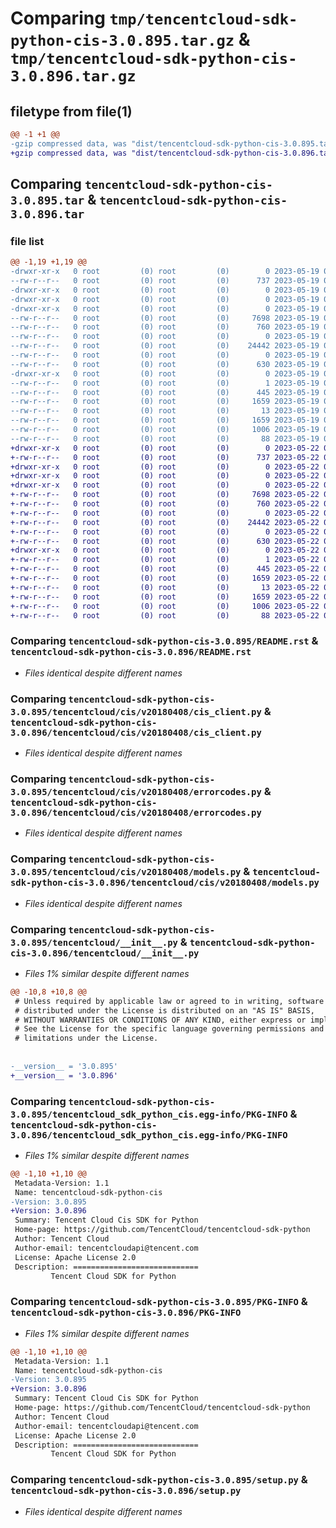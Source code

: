 # Comparing `tmp/tencentcloud-sdk-python-cis-3.0.895.tar.gz` & `tmp/tencentcloud-sdk-python-cis-3.0.896.tar.gz`

## filetype from file(1)

```diff
@@ -1 +1 @@
-gzip compressed data, was "dist/tencentcloud-sdk-python-cis-3.0.895.tar", last modified: Fri May 19 02:46:22 2023, max compression
+gzip compressed data, was "dist/tencentcloud-sdk-python-cis-3.0.896.tar", last modified: Mon May 22 00:18:27 2023, max compression
```

## Comparing `tencentcloud-sdk-python-cis-3.0.895.tar` & `tencentcloud-sdk-python-cis-3.0.896.tar`

### file list

```diff
@@ -1,19 +1,19 @@
-drwxr-xr-x   0 root         (0) root         (0)        0 2023-05-19 02:46:22.000000 tencentcloud-sdk-python-cis-3.0.895/
--rw-r--r--   0 root         (0) root         (0)      737 2023-05-19 02:46:22.000000 tencentcloud-sdk-python-cis-3.0.895/README.rst
-drwxr-xr-x   0 root         (0) root         (0)        0 2023-05-19 02:46:22.000000 tencentcloud-sdk-python-cis-3.0.895/tencentcloud/
-drwxr-xr-x   0 root         (0) root         (0)        0 2023-05-19 02:46:22.000000 tencentcloud-sdk-python-cis-3.0.895/tencentcloud/cis/
-drwxr-xr-x   0 root         (0) root         (0)        0 2023-05-19 02:46:22.000000 tencentcloud-sdk-python-cis-3.0.895/tencentcloud/cis/v20180408/
--rw-r--r--   0 root         (0) root         (0)     7698 2023-05-19 02:46:22.000000 tencentcloud-sdk-python-cis-3.0.895/tencentcloud/cis/v20180408/cis_client.py
--rw-r--r--   0 root         (0) root         (0)      760 2023-05-19 02:46:22.000000 tencentcloud-sdk-python-cis-3.0.895/tencentcloud/cis/v20180408/errorcodes.py
--rw-r--r--   0 root         (0) root         (0)        0 2023-05-19 02:46:22.000000 tencentcloud-sdk-python-cis-3.0.895/tencentcloud/cis/v20180408/__init__.py
--rw-r--r--   0 root         (0) root         (0)    24442 2023-05-19 02:46:22.000000 tencentcloud-sdk-python-cis-3.0.895/tencentcloud/cis/v20180408/models.py
--rw-r--r--   0 root         (0) root         (0)        0 2023-05-19 02:46:22.000000 tencentcloud-sdk-python-cis-3.0.895/tencentcloud/cis/__init__.py
--rw-r--r--   0 root         (0) root         (0)      630 2023-05-19 02:46:22.000000 tencentcloud-sdk-python-cis-3.0.895/tencentcloud/__init__.py
-drwxr-xr-x   0 root         (0) root         (0)        0 2023-05-19 02:46:22.000000 tencentcloud-sdk-python-cis-3.0.895/tencentcloud_sdk_python_cis.egg-info/
--rw-r--r--   0 root         (0) root         (0)        1 2023-05-19 02:46:22.000000 tencentcloud-sdk-python-cis-3.0.895/tencentcloud_sdk_python_cis.egg-info/dependency_links.txt
--rw-r--r--   0 root         (0) root         (0)      445 2023-05-19 02:46:22.000000 tencentcloud-sdk-python-cis-3.0.895/tencentcloud_sdk_python_cis.egg-info/SOURCES.txt
--rw-r--r--   0 root         (0) root         (0)     1659 2023-05-19 02:46:22.000000 tencentcloud-sdk-python-cis-3.0.895/tencentcloud_sdk_python_cis.egg-info/PKG-INFO
--rw-r--r--   0 root         (0) root         (0)       13 2023-05-19 02:46:22.000000 tencentcloud-sdk-python-cis-3.0.895/tencentcloud_sdk_python_cis.egg-info/top_level.txt
--rw-r--r--   0 root         (0) root         (0)     1659 2023-05-19 02:46:22.000000 tencentcloud-sdk-python-cis-3.0.895/PKG-INFO
--rw-r--r--   0 root         (0) root         (0)     1006 2023-05-19 02:46:22.000000 tencentcloud-sdk-python-cis-3.0.895/setup.py
--rw-r--r--   0 root         (0) root         (0)       88 2023-05-19 02:46:22.000000 tencentcloud-sdk-python-cis-3.0.895/setup.cfg
+drwxr-xr-x   0 root         (0) root         (0)        0 2023-05-22 00:18:27.000000 tencentcloud-sdk-python-cis-3.0.896/
+-rw-r--r--   0 root         (0) root         (0)      737 2023-05-22 00:18:27.000000 tencentcloud-sdk-python-cis-3.0.896/README.rst
+drwxr-xr-x   0 root         (0) root         (0)        0 2023-05-22 00:18:27.000000 tencentcloud-sdk-python-cis-3.0.896/tencentcloud/
+drwxr-xr-x   0 root         (0) root         (0)        0 2023-05-22 00:18:27.000000 tencentcloud-sdk-python-cis-3.0.896/tencentcloud/cis/
+drwxr-xr-x   0 root         (0) root         (0)        0 2023-05-22 00:18:27.000000 tencentcloud-sdk-python-cis-3.0.896/tencentcloud/cis/v20180408/
+-rw-r--r--   0 root         (0) root         (0)     7698 2023-05-22 00:18:27.000000 tencentcloud-sdk-python-cis-3.0.896/tencentcloud/cis/v20180408/cis_client.py
+-rw-r--r--   0 root         (0) root         (0)      760 2023-05-22 00:18:27.000000 tencentcloud-sdk-python-cis-3.0.896/tencentcloud/cis/v20180408/errorcodes.py
+-rw-r--r--   0 root         (0) root         (0)        0 2023-05-22 00:18:27.000000 tencentcloud-sdk-python-cis-3.0.896/tencentcloud/cis/v20180408/__init__.py
+-rw-r--r--   0 root         (0) root         (0)    24442 2023-05-22 00:18:27.000000 tencentcloud-sdk-python-cis-3.0.896/tencentcloud/cis/v20180408/models.py
+-rw-r--r--   0 root         (0) root         (0)        0 2023-05-22 00:18:27.000000 tencentcloud-sdk-python-cis-3.0.896/tencentcloud/cis/__init__.py
+-rw-r--r--   0 root         (0) root         (0)      630 2023-05-22 00:18:27.000000 tencentcloud-sdk-python-cis-3.0.896/tencentcloud/__init__.py
+drwxr-xr-x   0 root         (0) root         (0)        0 2023-05-22 00:18:27.000000 tencentcloud-sdk-python-cis-3.0.896/tencentcloud_sdk_python_cis.egg-info/
+-rw-r--r--   0 root         (0) root         (0)        1 2023-05-22 00:18:27.000000 tencentcloud-sdk-python-cis-3.0.896/tencentcloud_sdk_python_cis.egg-info/dependency_links.txt
+-rw-r--r--   0 root         (0) root         (0)      445 2023-05-22 00:18:27.000000 tencentcloud-sdk-python-cis-3.0.896/tencentcloud_sdk_python_cis.egg-info/SOURCES.txt
+-rw-r--r--   0 root         (0) root         (0)     1659 2023-05-22 00:18:27.000000 tencentcloud-sdk-python-cis-3.0.896/tencentcloud_sdk_python_cis.egg-info/PKG-INFO
+-rw-r--r--   0 root         (0) root         (0)       13 2023-05-22 00:18:27.000000 tencentcloud-sdk-python-cis-3.0.896/tencentcloud_sdk_python_cis.egg-info/top_level.txt
+-rw-r--r--   0 root         (0) root         (0)     1659 2023-05-22 00:18:27.000000 tencentcloud-sdk-python-cis-3.0.896/PKG-INFO
+-rw-r--r--   0 root         (0) root         (0)     1006 2023-05-22 00:18:27.000000 tencentcloud-sdk-python-cis-3.0.896/setup.py
+-rw-r--r--   0 root         (0) root         (0)       88 2023-05-22 00:18:27.000000 tencentcloud-sdk-python-cis-3.0.896/setup.cfg
```

### Comparing `tencentcloud-sdk-python-cis-3.0.895/README.rst` & `tencentcloud-sdk-python-cis-3.0.896/README.rst`

 * *Files identical despite different names*

### Comparing `tencentcloud-sdk-python-cis-3.0.895/tencentcloud/cis/v20180408/cis_client.py` & `tencentcloud-sdk-python-cis-3.0.896/tencentcloud/cis/v20180408/cis_client.py`

 * *Files identical despite different names*

### Comparing `tencentcloud-sdk-python-cis-3.0.895/tencentcloud/cis/v20180408/errorcodes.py` & `tencentcloud-sdk-python-cis-3.0.896/tencentcloud/cis/v20180408/errorcodes.py`

 * *Files identical despite different names*

### Comparing `tencentcloud-sdk-python-cis-3.0.895/tencentcloud/cis/v20180408/models.py` & `tencentcloud-sdk-python-cis-3.0.896/tencentcloud/cis/v20180408/models.py`

 * *Files identical despite different names*

### Comparing `tencentcloud-sdk-python-cis-3.0.895/tencentcloud/__init__.py` & `tencentcloud-sdk-python-cis-3.0.896/tencentcloud/__init__.py`

 * *Files 1% similar despite different names*

```diff
@@ -10,8 +10,8 @@
 # Unless required by applicable law or agreed to in writing, software
 # distributed under the License is distributed on an "AS IS" BASIS,
 # WITHOUT WARRANTIES OR CONDITIONS OF ANY KIND, either express or implied.
 # See the License for the specific language governing permissions and
 # limitations under the License.
 
 
-__version__ = '3.0.895'
+__version__ = '3.0.896'
```

### Comparing `tencentcloud-sdk-python-cis-3.0.895/tencentcloud_sdk_python_cis.egg-info/PKG-INFO` & `tencentcloud-sdk-python-cis-3.0.896/tencentcloud_sdk_python_cis.egg-info/PKG-INFO`

 * *Files 1% similar despite different names*

```diff
@@ -1,10 +1,10 @@
 Metadata-Version: 1.1
 Name: tencentcloud-sdk-python-cis
-Version: 3.0.895
+Version: 3.0.896
 Summary: Tencent Cloud Cis SDK for Python
 Home-page: https://github.com/TencentCloud/tencentcloud-sdk-python
 Author: Tencent Cloud
 Author-email: tencentcloudapi@tencent.com
 License: Apache License 2.0
 Description: ============================
         Tencent Cloud SDK for Python
```

### Comparing `tencentcloud-sdk-python-cis-3.0.895/PKG-INFO` & `tencentcloud-sdk-python-cis-3.0.896/PKG-INFO`

 * *Files 1% similar despite different names*

```diff
@@ -1,10 +1,10 @@
 Metadata-Version: 1.1
 Name: tencentcloud-sdk-python-cis
-Version: 3.0.895
+Version: 3.0.896
 Summary: Tencent Cloud Cis SDK for Python
 Home-page: https://github.com/TencentCloud/tencentcloud-sdk-python
 Author: Tencent Cloud
 Author-email: tencentcloudapi@tencent.com
 License: Apache License 2.0
 Description: ============================
         Tencent Cloud SDK for Python
```

### Comparing `tencentcloud-sdk-python-cis-3.0.895/setup.py` & `tencentcloud-sdk-python-cis-3.0.896/setup.py`

 * *Files identical despite different names*

